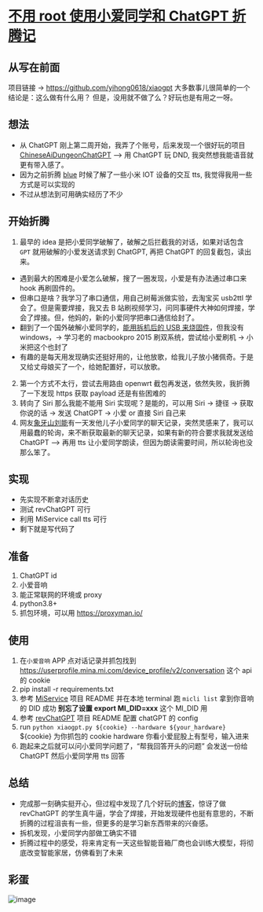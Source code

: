 # [不用 root 使用小爱同学和 ChatGPT 折腾记](https://github.com/yihong0618/gitblog/issues/258)

## 从写在前面
项目链接 -> https://github.com/yihong0618/xiaogpt
大多数事儿很简单的一个结论是：这么做有什么用？
但是，没用就不做了么？好玩也是有用之一呀。

## 想法

- 从 ChatGPT 刚上第二周开始，我弄了个账号，后来发现一个很好玩的项目 [ChineseAiDungeonChatGPT](https://github.com/bupticybee/ChineseAiDungeonChatGPT) --> 用 ChatGPT 玩 DND, 我突然想我能语音就更有带入感了。
- 因为之前折腾 [blue](https://github.com/yihong0618/blue) 时候了解了一些小米 IOT 设备的交互 tts, 我觉得我用一些方式是可以实现的
- 不过从想法到可用确实经历了不少

## 开始折腾

1. 最早的 idea 是把小爱同学破解了，破解之后拦截我的对话，如果对话包含 `GPT` 就用破解的小爱发送请求到 ChatGPT, 再把 ChatGPT 的回复截包，读出来。
- 遇到最大的困难是小爱怎么破解，搜了一圈发现，小爱是有办法通过串口来 hook 再刷固件的。
- 但串口是啥？我学习了串口通信，用自己树莓派做实验，去淘宝买 usb2ttl 学会了。但是需要焊接，我又去 B 站刷视频学习，问同事硬件大神如何焊接，学会了焊接。但，他妈的，新的小爱同学把串口通信给封了。
- 翻到了一个国外破解小爱同学的，[能用拆机后的 USB 来烧固件](https://github.com/duhow/xiaoai-patch/blob/master/research/lx06/install.md)，但我没有 windows，-> 学习老的 macbookpro 2015 刷双系统，尝试给小爱刷机 -> 小米把这个也封了
- 有趣的是每天用发现确实还挺好用的，让他放歌，给我儿子放小猪佩奇。于是又给丈母娘买了一个，给她配置好，可以放歌。

2. 第一个方式不太行，尝试去用路由 openwrt 截包再发送，依然失败，我折腾了一下发现 https 获取 payload 还是有些困难的
3. 转向了 Siri  那么我能不能用 Siri  实现呢？是能的，可以用 Siri  -> 捷径 -> 获取你说的话 -> 发送 ChatGPT -> 小爱 or 直接 Siri 自己来
4. 网友[象牙山刘能](https://twitter.com/disksing)有一天发他儿子小爱同学的聊天记录，突然灵感来了，我可以用最蠢的轮询，来不断获取最新的聊天记录，如果有新的符合要求我就发送给 ChatGPT --> 再用 tts 让小爱同学朗读，但因为朗读需要时间，所以轮询也没那么笨了。

## 实现

- 先实现不断拿对话历史
- 测试 revChatGPT 可行
- 利用 MiService call tts 可行
- 剩下就是写代码了

## 准备

1. ChatGPT id
2. 小爱音响
3. 能正常联网的环境或 proxy
4. python3.8+
4. 抓包环境，可以用 https://proxyman.io/

## 使用

1. 在`小爱音响` APP 点对话记录并抓包找到 https://userprofile.mina.mi.com/device_profile/v2/conversation 这个 api 的 cookie
2. pip install -r requirements.txt
3. 参考 [MiService](https://github.com/Yonsm/MiService) 项目 README 并在本地 terminal 跑 `micli list` 拿到你音响的 DID 成功 **别忘了设置 export MI_DID=xxx** 这个 MI_DID 用 
4. 参考 [revChatGPT](https://github.com/acheong08/ChatGPT) 项目 README 配置 chatGPT 的 config
5. run `python xiaogpt.py ${cookie} --hardware ${your_hardware}` ${cookie} 为你抓包的 cookie hardware 你看小爱屁股上有型号，输入进来
6. 跑起来之后就可以问小爱同学问题了，“帮我回答开头的问题” 会发送一份给 ChatGPT 然后小爱同学用 tts 回答

## 总结

- 完成那一刻确实挺开心，但过程中发现了几个好玩的[博客](http://javabin.cn/archives/)，惊讶了做 revChatGPT 的学生真牛逼，学会了焊接，开始发现硬件也挺有意思的，不断折腾的过程沮丧有一些，但更多的是学习新东西带来的兴奋感。
- 拆机发现，小爱同学内部做工确实不错
- 折腾过程中的感受，将来肯定有一天这些智能音箱厂商也会训练大模型，将彻底改变智能家居，仿佛看到了未来

## 彩蛋

![image](https://user-images.githubusercontent.com/15976103/219273665-f8c252aa-0b05-4f18-9028-8cada453aea5.png)

